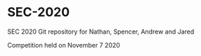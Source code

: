 # SEC-2020
SEC 2020 Git repository for Nathan, Spencer, Andrew and Jared

Competition held on November 7 2020